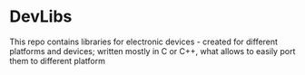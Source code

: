 # DevLibs
This repo contains libraries for electronic devices -  created for different platforms and devices; written mostly in C or C++, what allows to easily port them to different platform


